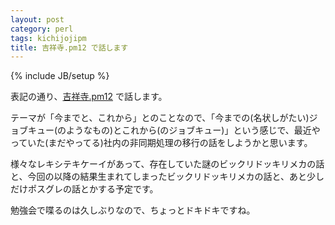 ```yaml
---
layout: post
category: perl
tags: kichijojipm
title: 吉祥寺.pm12 で話します
---
```

{% include JB/setup %}

表記の通り、[吉祥寺.pm12](https://kichijojipm.connpass.com/event/64456/) で話します。

テーマが「今までと、これから」とのことなので、「今までの(名状しがたい)ジョブキュー(のようなもの)とこれから(のジョブキュー)」という感じで、最近やっていた(まだやってる)社内の非同期処理の移行の話をしようかと思います。

様々なレキシテキケーイがあって、存在していた謎のビックリドッキリメカの話と、今回の以降の結果生まれてしまったビックリドッキリメカの話と、あと少しだけポスグレの話とかする予定です。

勉強会で喋るのは久しぶりなので、ちょっとドキドキですね。
